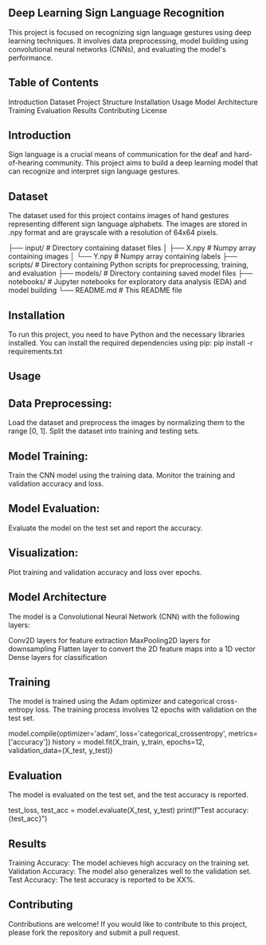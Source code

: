 ## Deep Learning Sign Language Recognition
This project is focused on recognizing sign language gestures using deep learning techniques. It involves data preprocessing, model building using convolutional neural networks (CNNs), and evaluating the model's performance.

## Table of Contents
Introduction
Dataset
Project Structure
Installation
Usage
Model Architecture
Training
Evaluation
Results
Contributing
License  

## Introduction
Sign language is a crucial means of communication for the deaf and hard-of-hearing community. This project aims to build a deep learning model that can recognize and interpret sign language gestures.

## Dataset
The dataset used for this project contains images of hand gestures representing different sign language alphabets. The images are stored in .npy format and are grayscale with a resolution of 64x64 pixels.

├── input/                   # Directory containing dataset files
│   ├── X.npy                # Numpy array containing images
│   └── Y.npy                # Numpy array containing labels
├── scripts/                 # Directory containing Python scripts for preprocessing, training, and evaluation
├── models/                  # Directory containing saved model files
├── notebooks/               # Jupyter notebooks for exploratory data analysis (EDA) and model building
└── README.md                # This README file

## Installation
To run this project, you need to have Python and the necessary libraries installed. You can install the required dependencies using pip:
pip install -r requirements.txt

## Usage
## Data Preprocessing:

Load the dataset and preprocess the images by normalizing them to the range [0, 1].
Split the dataset into training and testing sets.

## Model Training:

Train the CNN model using the training data.
Monitor the training and validation accuracy and loss.

## Model Evaluation:

Evaluate the model on the test set and report the accuracy.

## Visualization:

Plot training and validation accuracy and loss over epochs.


## Model Architecture
The model is a Convolutional Neural Network (CNN) with the following layers:

Conv2D layers for feature extraction
MaxPooling2D layers for downsampling
Flatten layer to convert the 2D feature maps into a 1D vector
Dense layers for classification

## Training
The model is trained using the Adam optimizer and categorical cross-entropy loss. The training process involves 12 epochs with validation on the test set.

model.compile(optimizer='adam', loss='categorical_crossentropy', metrics=['accuracy'])
history = model.fit(X_train, y_train, epochs=12, validation_data=(X_test, y_test))

## Evaluation
The model is evaluated on the test set, and the test accuracy is reported.

test_loss, test_acc = model.evaluate(X_test, y_test)
print(f"Test accuracy: {test_acc}")

## Results
Training Accuracy: The model achieves high accuracy on the training set.
Validation Accuracy: The model also generalizes well to the validation set.
Test Accuracy: The test accuracy is reported to be XX%.

## Contributing
Contributions are welcome! If you would like to contribute to this project, please fork the repository and submit a pull request.
